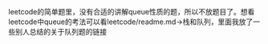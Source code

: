 leetcode的简单题里，没有合适的讲解queue性质的题，所以不放题目了。想看leetcode中queue的考法可以看leetcode/readme.md->栈和队列，里面我放了一些别人总结的关于队列题的链接
